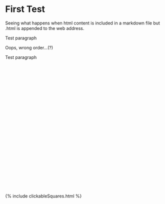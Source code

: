 # First Test

Seeing what happens when html content is included in a markdown file but .html is appended to the web address.

<!--- nope, not this --->
</p> Test paragraph <p>

<!--- better! --->
Oops, wrong order...(?)
<p> Test paragraph </p>

<!--- trying for desmos to see what happens --->
<script src="https://www.desmos.com/api/v1.9/calculator.js?apiKey=dcb31709b452b1cf9dc26972add0fda6"></script>
<div id="calculator" style="width: 600px; height: 400px;"></div>
<script>
  var elt = document.getElementById('calculator');
  var calculator = Desmos.GraphingCalculator(elt);
</script>

<!--- trying with _includes for a pre-built graph --->
{% include clickableSquares.html %}
